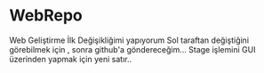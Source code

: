 # WebRepo
Web Geliştirme
İlk Değişikliğimi yapıyorum Sol taraftan değiştiğini görebilmek için , sonra github'a göndereceğim...
Stage işlemini GUI üzerinden  yapmak için yeni satır.. 